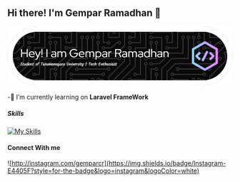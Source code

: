 ## Hi there! I'm Gempar Ramadhan 👋

![Gempar Ramadhan](img/github-header-image.png)

<!--
**gempar2910/gempar2910** is a ✨ _special_ ✨ repository because its `README.md` (this file) appears on your GitHub profile.

Here are some ideas to get you started:

-🔭 I’m currently learning 
- 🌱 I’m currently learning ...
- 👯 I’m looking to collaborate on ...
- 🤔 I’m looking for help with ...
- 💬 Ask me about ...
- 📫 How to reach me: ...
- 😄 Pronouns: ...
- ⚡ Fun fact: ...
-->

-🔭 I’m currently learning on **Laravel FrameWork**

##### Skills

[![My Skills](https://skillicons.dev/icons?i=js,html,css,php,laravel)](https://skillicons.dev)

#### Connect With me

![http://instagram.com/gemparcr](https://img.shields.io/badge/Instagram-E4405F?style=for-the-badge&logo=instagram&logoColor=white)